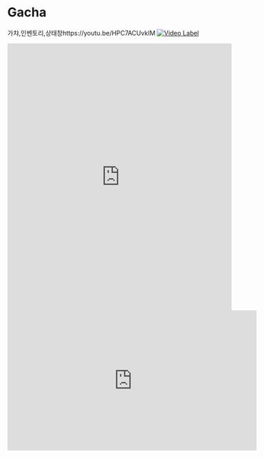 # Gacha
가챠,인벤토리,상태창https://youtu.be/HPC7ACUvkIM
[![Video Label](https://youtu.be/HPC7ACUvkIM/0.jpg)](https://youtu.be/HPC7ACUvkIM=0s)
<iframe width="100%" height="600" src="https://www.youtube.com/embed/HF8mouev8-A" frameborder="0" allowfullscreen></iframe>
<iframe width="560" height="315" src="https://www.youtube.com/embed/HPC7ACUvkIM" title="YouTube video player" frameborder="0" allow="accelerometer; autoplay; clipboard-write; encrypted-media; gyroscope; picture-in-picture" allowfullscreen></iframe>
